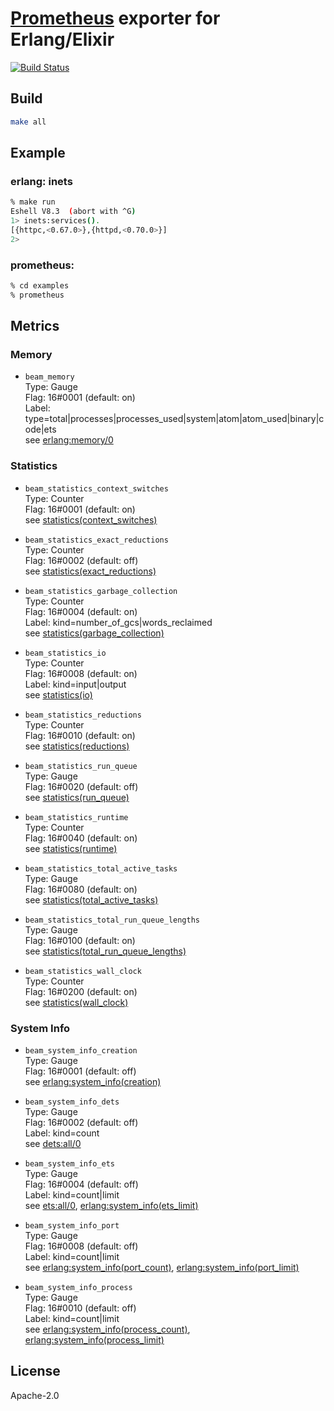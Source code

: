 # [Prometheus](https://prometheus.io/) exporter for Erlang/Elixir

[![Build Status](https://travis-ci.org/tomaon/promexp.svg?branch=master)](https://travis-ci.org/tomaon/promexp)

## Build

```bash
make all
```

## Example

### erlang: inets

```bash
% make run
Eshell V8.3  (abort with ^G)
1> inets:services().
[{httpc,<0.67.0>},{httpd,<0.70.0>}]
2>
```

### prometheus:

```bash
% cd examples
% prometheus
```

## Metrics

### Memory

+ `beam_memory`  
Type: Gauge  
Flag: 16#0001 (default: on)  
Label: type=total|processes|processes_used|system|atom|atom_used|binary|code|ets  
see [erlang:memory/0](http://erlang.org/doc/man/erlang.html#memory-0)  

### Statistics

+ `beam_statistics_context_switches`  
Type: Counter  
Flag: 16#0001 (default: on)  
see [statistics(context_switches)](http://erlang.org/doc/man/erlang.html#statistics_context_switches)  

+ `beam_statistics_exact_reductions`  
Type: Counter  
Flag: 16#0002 (default: off)  
see [statistics(exact_reductions)](http://erlang.org/doc/man/erlang.html#statistics_exact_reductions)  

+ `beam_statistics_garbage_collection`  
Type: Counter  
Flag: 16#0004 (default: on)  
Label: kind=number_of_gcs|words_reclaimed  
see [statistics(garbage_collection)](http://erlang.org/doc/man/erlang.html#statistics_garbage_collection)  

+ `beam_statistics_io`  
Type: Counter  
Flag: 16#0008 (default: on)  
Label: kind=input|output  
see [statistics(io)](http://erlang.org/doc/man/erlang.html#statistics_io)  

+ `beam_statistics_reductions`  
Type: Counter  
Flag: 16#0010 (default: on)  
see [statistics(reductions)](http://erlang.org/doc/man/erlang.html#statistics_reductions)  

+ `beam_statistics_run_queue`  
Type: Gauge  
Flag: 16#0020 (default: off)  
see [statistics(run_queue)](http://erlang.org/doc/man/erlang.html#statistics_run_queue)  

+ `beam_statistics_runtime`  
Type: Counter  
Flag: 16#0040 (default: on)  
see [statistics(runtime)](http://erlang.org/doc/man/erlang.html#statistics_runtime)  

+ `beam_statistics_total_active_tasks`  
Type: Gauge  
Flag: 16#0080 (default: on)  
see [statistics(total_active_tasks)](http://erlang.org/doc/man/erlang.html#statistics_total_active_tasks)  

+ `beam_statistics_total_run_queue_lengths`  
Type: Gauge  
Flag: 16#0100 (default: on)  
see [statistics(total_run_queue_lengths)](http://erlang.org/doc/man/erlang.html#statistics_total_run_queue_lengths)  

+ `beam_statistics_wall_clock`  
Type: Counter  
Flag: 16#0200 (default: on)  
see [statistics(wall_clock)](http://erlang.org/doc/man/erlang.html#statistics_wall_clock)  

### System Info

+ `beam_system_info_creation`  
Type: Gauge  
Flag: 16#0001 (default: off)  
see [erlang:system_info(creation)](http://erlang.org/doc/man/erlang.html#system_info_creation)  

+ `beam_system_info_dets`  
Type: Gauge  
Flag: 16#0002 (default: off)  
Label: kind=count  
see [dets:all/0](http://erlang.org/doc/man/dets.html#all-0)  

+ `beam_system_info_ets`  
Type: Gauge  
Flag: 16#0004 (default: off)  
Label: kind=count|limit  
see [ets:all/0](http://erlang.org/doc/man/ets.html#all-0), [erlang:system_info(ets_limit)](http://erlang.org/doc/man/erlang.html#system_info_ets_limit)  

+ `beam_system_info_port`  
Type: Gauge  
Flag: 16#0008 (default: off)  
Label: kind=count|limit  
see [erlang:system_info(port_count)](http://erlang.org/doc/man/erlang.html#system_info_port_count),
[erlang:system_info(port_limit)](http://erlang.org/doc/man/erlang.html#system_info_port_limit)  

+ `beam_system_info_process`  
Type: Gauge  
Flag: 16#0010 (default: off)  
Label: kind=count|limit  
see [erlang:system_info(process_count)](http://erlang.org/doc/man/erlang.html#system_info_process_count), [erlang:system_info(process_limit)](http://erlang.org/doc/man/erlang.html#system_info_process_limit)  

## License

Apache-2.0
